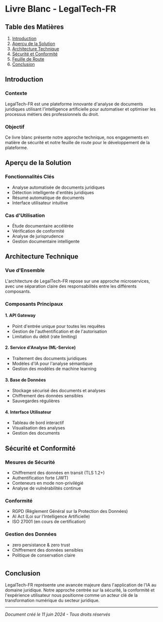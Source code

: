 # Livre Blanc - LegalTech-FR

## Table des Matières
1. [Introduction](#introduction)
2. [Aperçu de la Solution](#aperçu-de-la-solution)
3. [Architecture Technique](#architecture-technique)
4. [Sécurité et Conformité](#sécurité-et-conformité)
5. [Feuille de Route](#feuille-de-route)
6. [Conclusion](#conclusion)

## Introduction

### Contexte
LegalTech-FR est une plateforme innovante d'analyse de documents juridiques utilisant l'intelligence artificielle pour automatiser et optimiser les processus métiers des professionnels du droit.

### Objectif
Ce livre blanc présente notre approche technique, nos engagements en matière de sécurité et notre feuille de route pour le développement de la plateforme.

## Aperçu de la Solution

### Fonctionnalités Clés
- Analyse automatisée de documents juridiques
- Détection intelligente d'entités juridiques
- Résumé automatique de documents
- Interface utilisateur intuitive

### Cas d'Utilisation
- Étude documentaire accélérée
- Vérification de conformité
- Analyse de jurisprudence
- Gestion documentaire intelligente

## Architecture Technique

### Vue d'Ensemble
L'architecture de LegalTech-FR repose sur une approche microservices, avec une séparation claire des responsabilités entre les différents composants.

### Composants Principaux

#### 1. API Gateway
- Point d'entrée unique pour toutes les requêtes
- Gestion de l'authentification et de l'autorisation
- Limitation du débit (rate limiting)

#### 2. Service d'Analyse (ML-Service)
- Traitement des documents juridiques
- Modèles d'IA pour l'analyse sémantique
- Gestion des modèles de machine learning

#### 3. Base de Données
- Stockage sécurisé des documents et analyses
- Chiffrement des données sensibles
- Sauvegardes régulières

#### 4. Interface Utilisateur
- Tableau de bord interactif
- Visualisation des analyses
- Gestion des documents

## Sécurité et Conformité

### Mesures de Sécurité
- Chiffrement des données en transit (TLS 1.2+)
- Authentification forte (JWT)
- Conteneurs en mode non-privilégié
- Analyse de vulnérabilités continue

### Conformité
- RGPD (Règlement Général sur la Protection des Données)
- AI Act (Loi sur l'Intelligence Artificielle)
- ISO 27001 (en cours de certification)

### Gestion des Données
- zero persistance & zero trust
- Chiffrement des données sensibles
- Politique de conservation claire

#

## Conclusion
LegalTech-FR représente une avancée majeure dans l'application de l'IA au domaine juridique. Notre approche centrée sur la sécurité, la conformité et l'expérience utilisateur nous positionne comme un acteur clé de la transformation numérique du secteur juridique.

---
*Document créé le 11 juin 2024 - Tous droits réservés*
